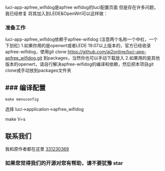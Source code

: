 luci-app-apfree_wifidog是apfree wifidog的luci配置页面
但是存在许多问题，我已经修复
将其加入到LEDE&OpenWrt可以这样做：

### 准备工作
luci-app-apfree_wifidog依赖于apfree-wifidog (注意两个名称一个中杠，一个下划杠)
1.如果你用的是openwrt或者LEDE 19.07以上版本的，官方已经收录apfree-wifidog，使用git clone https://github.com/ai2online/luci-app-apfree_wifidog.git 到packages，当然你也可以手动下载放入
2.如果用的是其他版本的openwrt，请自行解决apfree-wifidog的编译和依赖，然后把本项目git clone或手动放到packages文件夹

## ### 编译配置

```
make menuconfig
```
选择 luci->application->apfree_wifidog

make V=s


## 联系我们
我和原作者都在这里
[331230369](https://jq.qq.com/?_wv=1027&k=4ADDSev)

### 如果您觉得我们的开源对您有帮助，请不要犹豫 star
